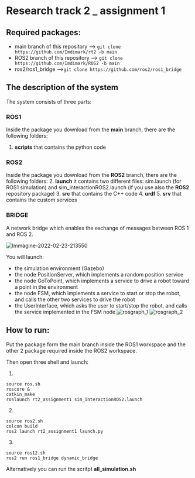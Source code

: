 # Research track 2 _ assignment 1


## Required packages:
* main branch of this repository --> ``` git clone https://github.com/Imdimark/rt2 -b main ```
* ROS2 branch of this repository --> ``` git clone https://github.com/Imdimark/ROS2 -b main ```
* ros2/ros1_bridge -->``` git clone https://github.com/ros2/ros1_bridge ```

## The description of the system
The system consists of three parts:
### ROS1
Inside the package you download from the **main** branch, there are the following folders:
1. **scripts** that contains the python code

### ROS2
Inside the package you download from the **ROS2** branch, there are the following folders:
2. **launch** it contains two different files: sim.launch (for ROS1 simulation) and sim_interactionROS2.launch (if you use also the **ROS2** repository package)
3. **src** that contains the C++ code
4. **urdf** 
5. **srv** that contains the custom services
### BRIDGE
A network bridge which enables the exchange of messages between ROS 1 and ROS 2.

![Immagine-2022-02-23-213550](https://user-images.githubusercontent.com/78663960/155404294-9bd9a28f-3349-44f3-9810-2b8b5b29fa8d.jpg)

You will launch:
* the simulation environment (Gazebo)
* the node PositionServer, which implements a random position service
* the node GoToPoint, which implements a service to drive a robot toward a point in the environment
* the node FSM, which implements a service to start or stop the robot, and calls the other two services to drive the robot
* the UserInterface, which asks the user to start/stop the robot, and calls the service implemented in the FSM node
![rosgraph_1](https://user-images.githubusercontent.com/78663960/155629183-772cb67b-4e40-4a29-ad06-a05673b67f34.png)
![rosgraph_2](https://user-images.githubusercontent.com/78663960/155629200-596f122c-f054-4b10-b459-383392496b89.png)



## How to run:
Put the package form the main branch inside the ROS1 workspace and the other 2 package required inside the ROS2 workspace.


Then open three shell and launch:

1) 
``` 
source ros.sh
roscore &
catkin_make
roslaunch rt2_assignment1 sim_interactionROS2.launch
```

2) 
``` 
source ros2.sh
colcon build 
ros2 launch rt2_assignment1 launch.py
```

3) 
``` 
source ros12.sh
ros2 run ros1_bridge dynamic_bridge
```
Alternatively you can run the scritpt **all_simulation.sh**
